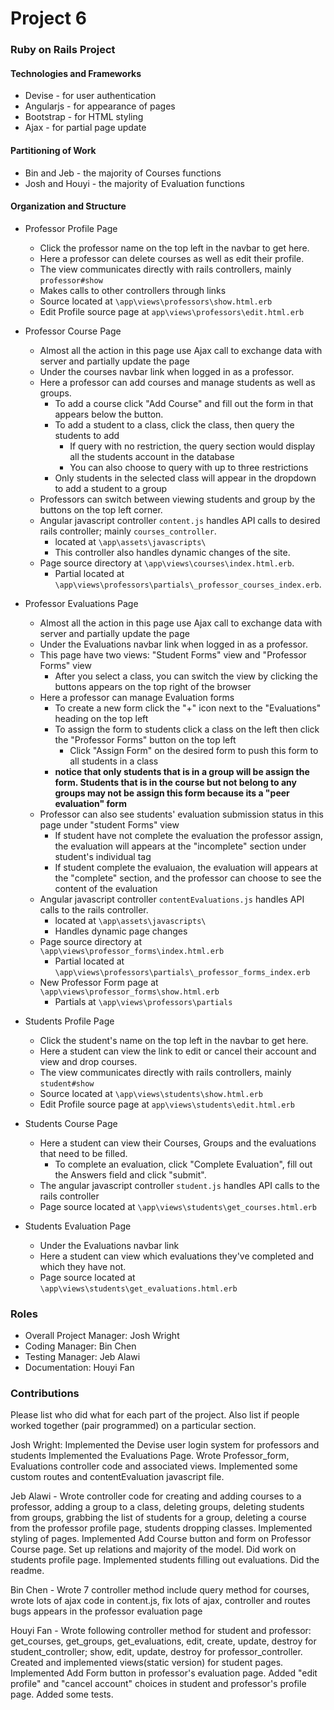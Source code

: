 # Project 6
### Ruby on Rails Project

#### Technologies and Frameworks
* Devise - for user authentication
* Angularjs - for appearance of pages
* Bootstrap - for HTML styling
* Ajax - for partial page update

#### Partitioning of Work
* Bin and Jeb - the majority of Courses functions
* Josh and Houyi - the majority of Evaluation functions

#### Organization and Structure
* Professor Profile Page
    * Click the professor name on the top left in the navbar to get here.
    * Here a professor can delete courses as well as edit their profile.
    * The view communicates directly with rails controllers, mainly `professor#show`
    * Makes calls to other controllers through links
    * Source located at `\app\views\professors\show.html.erb`
    * Edit Profile source page at `app\views\professors\edit.html.erb`
    
* Professor Course Page
    * Almost all the action in this page use Ajax call to exchange data with server and partially update the page
    * Under the courses navbar link when logged in as a professor.
    * Here a professor can add courses and manage students as well as groups.
        * To add a course click "Add Course" and fill out the form in that appears below the button.
        * To add a student to a class, click the class, then query the students to add
            * If query with no restriction, the query section would display all the students account in the database
            * You can also choose to query with up to three restrictions
        * Only students in the selected class will appear in the dropdown to add a student to a group
    * Professors can switch between viewing students and group by the buttons on the top left corner.
    * Angular javascript controller `content.js` handles API calls to desired rails controller; mainly `courses_controller`.
        * located at `\app\assets\javascripts\`
        * This controller also handles dynamic changes of the site.
    * Page source directory at `\app\views\courses\index.html.erb`.
        * Partial located at `\app\views\professors\partials\_professor_courses_index.erb`.

* Professor Evaluations Page
    * Almost all the action in this page use Ajax call to exchange data with server and partially update the page
    * Under the Evaluations navbar link when logged in as a professor.
    * This page have two views: "Student Forms" view and "Professor Forms" view
        * After you select a class, you can switch the view by clicking the buttons appears on the top right of the browser
    * Here a professor can manage Evaluation forms
        * To create a new form click the "+" icon next to the "Evaluations" heading on the top left
        * To assign the form to students click a class on the left then click the "Professor Forms" button on the top left
            * Click "Assign Form" on the desired form to push this form to all students in a class
        * **notice that only students that is in a group will be assign the form. Students that is in the course but not belong to any groups may not be assign this form because its a "peer evaluation" form**
    * Professor can also see students' evaluation submission status in this page under "student Forms" view
        * If student have not complete the evaluation the professor assign, the evaluation will appears at the "incomplete" section under student's individual tag
        * If student complete the evaluaion, the evaluation will appears at the "complete" section, and the professor can choose to see the content of the evaluation
    * Angular javascript controller `contentEvaluations.js` handles API calls to the rails controller.
        * located at `\app\assets\javascripts\`
        * Handles dynamic page changes
    * Page source directory at `\app\views\professor_forms\index.html.erb`
        * Partial located at `\app\views\professors\partials\_professor_forms_index.erb`
    * New Professor Form page at `\app\views\professor_forms\show.html.erb`
        * Partials at `\app\views\professors\partials`

* Students Profile Page
    * Click the student's name on the top left in the navbar to get here.
    * Here a student can view the link to edit or cancel their account and view and drop courses.
    * The view communicates directly with rails controllers, mainly `student#show`
    * Source located at `\app\views\students\show.html.erb`
    * Edit Profile source page at `app\views\students\edit.html.erb`
            
* Students Course Page
    * Here a student can view their Courses, Groups and the evaluations that need to be filled.
        * To complete an evaluation, click "Complete Evaluation", fill out the Answers field and click "submit".
    * The angular javascript controller `student.js` handles API calls to the rails controller
    * Page source located at `\app\views\students\get_courses.html.erb`
    
* Students Evaluation Page
    * Under the Evaluations navbar link
    * Here a student can view which evaluations they've completed and which they have not.
    * Page source located at `\app\views\students\get_evaluations.html.erb`



### Roles
* Overall Project Manager: Josh Wright
* Coding Manager: Bin Chen
* Testing Manager: Jeb Alawi 
* Documentation: Houyi Fan

### Contributions
Please list who did what for each part of the project.
Also list if people worked together (pair programmed) on a particular section.


Josh Wright: Implemented the Devise user login system for professors and students
Implemented the Evaluations Page. Wrote Professor_form, Evaluations controller code and associated views.
Implemented some custom routes and contentEvaluation javascript file. 

Jeb Alawi - Wrote controller code for creating and adding courses to a professor, 
adding a group to a class, deleting groups, deleting students from groups, grabbing the list of
students for a group, deleting a course from the professor profile page, students dropping classes.
Implemented styling of pages. Implemented Add Course button and form on Professor Course page. 
Set up relations and majority of the model. Did work on students profile page. 
Implemented students filling out evaluations. Did the readme.

Bin Chen - Wrote 7 controller method include query method for courses, wrote lots of ajax code in content.js, fix lots of ajax, controller and routes bugs appears in the professor evaluation page

Houyi Fan - Wrote following controller method for student and professor: get_courses, get_groups, get_evaluations, edit, create, update, destroy for student_controller; show, edit, update, destroy for professor_controller. Created and implemented views(static version) for student pages. Implemented Add Form button in professor's evaluation page. Added "edit profile" and "cancel account" choices in student and professor's profile page. Added some tests.
